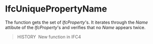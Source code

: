 # IfcUniquePropertyName

The function gets the set of _IfcProperty_'s.
It iterates through the _Name_ attibute of the _IfcProperty_'s 
and verifies that no _Name_ appears twice.
> HISTORY&nbsp; New function in IFC4
